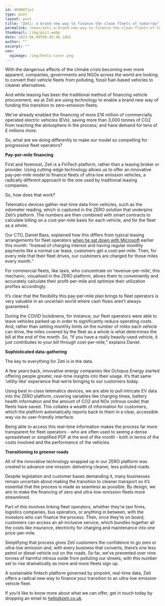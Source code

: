 ```yaml
---
id: dhH8OTjo1
type: post
layout: post
title: "Zeti: a brand new way to finance the clean fleets of tomorrow"
permalink: /news/zeti-a-brand-new-way-to-finance-the-clean-fleets-of-tomorrow/
thumbnail: /img/pic1.webp
date: 2023-06-09T09:45:46.186Z
author: ""
excerpt: ""
seo:
  ogimage: /img/henlo-cover.png
---
```

With the dangerous effects of the climate crisis becoming ever more apparent, companies, governments and NGOs across the world are looking to convert their vehicle fleets from polluting, fossil fuel-based vehicles to cleaner alternatives. 

And while leasing has been the traditional method of financing vehicle procurement, we at Zeti are using technology to enable a brand new way of funding this transition to zero-emission fleets. 

We’ve already enabled the financing of more £16 million of commercially operated electric vehicles (EVs), saving more than 3,000 tonnes of CO2 from reaching the atmosphere in the process; and have demand for tens of £ millions more.

So, what are we doing differently to make our model so compelling for progressive fleet operators?

**Pay-per-mile financing**

First and foremost, Zeti is a FinTech platform, rather than a leasing broker or provider. Using cutting-edge technology allows us to offer an innovative pay-per-mile model to finance fleets of ultra-low emission vehicles, a radically different approach to the one used by traditional leasing companies.

So, how does that work?

Telematics devices gather real-time data from vehicles, such as the odometer reading, which is captured in the ZERO solution that underpins Zeti’s platform. The numbers are then combined with smart contracts to calculate billing on a cost-per-mile basis for each vehicle, and for the fleet as a whole. 

Our CTO, Daniel Bass, explained how this differs from typical leasing arrangements for fleet operators [when he sat down with Microsoft](https://cloudblogs.microsoft.com/industry-blog/en-gb/technetuk/2022/05/13/how-zeti-is-using-zero-and-azure-to-reduce-emissions-across-fleets-of-vehicles/) earlier this month: “Instead of charging interest and having regular monthly payments like a normal car lease, customers get a cost-per-mile. Then, for every mile that their fleet drives, our customers are charged for those miles every month.” 

For commercial fleets, like taxis, who concentrate on ‘revenue-per-mile’, this mechanic, visualised in the ZERO platform, allows them to conveniently and accurately calculate their profit-per-mile and optimize their utilization profiles accordingly.

It’s clear that the flexibility this pay-per-mile plan brings to fleet operators is very valuable in an uncertain world where cash flows aren’t always guaranteed. 

During the COVID lockdowns, for instance, our fleet operators were able to leave vehicles parked up in order to significantly reduce operating costs. And, rather than setting monthly limits on the number of miles each vehicle can drive, the miles covered by the fleet as a whole is what determines the bill at the end of the month. So, “if you have a really heavily-used vehicle, it just contributes to your bill through cost-per-mile,” explains Daniel.

**Sophisticated data-gathering**

The key to everything for Zeti is in the data. 

A few years back, innovative energy companies like Octopus Energy started offering people greater, real-time insights into their usage. It’s that same ‘utility-like’ experience that we’re bringing to our customers today.

Using best in-class telematics devices, we are able to pull intricate EV data into the ZERO platform, covering variables like charging times, battery health information and the amount of CO2 and NOx (nitrous oxide) that fleets have saved. This collates a wealth of information for customers, which the platform automatically reports back to them in a clear, accessible way via its user-friendly interface.

Being able to access this real-time information makes the process far more transparent for fleet operators - who are often used to seeing a dense spreadsheet or simplified PDF at the end of the month - both in terms of the costs involved and the performance of the vehicles. 

**Transitioning to greener roads**

All of the innovative technology wrapped up in our ZERO platform was created to advance one mission: delivering cleaner, less polluted roads. 

Despite legislation and customer bases demanding it, many businesses remain uncertain about making the transition to cleaner transport so it’s essential that the process is made as seamless as possible. By design, we aim to make the financing of zero and ultra-low-emission fleets more streamlined.

Part of this involves linking fleet operators, whether they’re taxi firms, logistics companies, bus operators, or anything in between, with the investors who can finance the process. Then, once they’re on board, customers can access an all-inclusive service, which bundles together all the costs like insurance, electricity for charging and maintenance into one price-per-mile.  

Simplifying that process gives Zeti customers the confidence to go zero or ultra-low emission and, with every business that converts, there’s one less petrol or diesel vehicle out on the roads. So far, we’ve prevented over nine tonnes of harmful nitrous oxide from polluting our streets, with this number set to rise dramatically as more and more fleets sign up.

A sustainable fintech platform governed by pinpoint, real-time data, Zeti offers a radical new way to finance your transition to an ultra-low emission vehicle fleet. 

If you’d like to know more about what we can offer, get in touch today by dropping an email to [hello@zeti.co.uk](mailto:hello@zeti.co.uk).